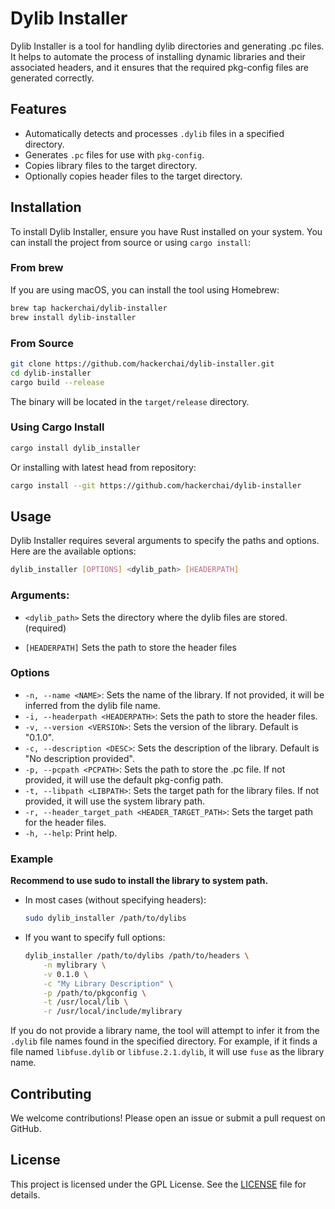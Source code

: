 # Dylib Installer

Dylib Installer is a tool for handling dylib directories and generating .pc files. It helps to automate the process of installing dynamic libraries and their associated headers, and it ensures that the required pkg-config files are generated correctly.

## Features

- Automatically detects and processes `.dylib` files in a specified directory.
- Generates `.pc` files for use with `pkg-config`.
- Copies library files to the target directory.
- Optionally copies header files to the target directory.

## Installation

To install Dylib Installer, ensure you have Rust installed on your system. You can install the project from source or using `cargo install`:

### From brew
If you are using macOS, you can install the tool using Homebrew:

```sh
brew tap hackerchai/dylib-installer
brew install dylib-installer
```

### From Source

```sh
git clone https://github.com/hackerchai/dylib-installer.git
cd dylib-installer
cargo build --release
```

The binary will be located in the `target/release` directory.

### Using Cargo Install

```sh
cargo install dylib_installer
```

Or installing with latest head from repository:

```sh
cargo install --git https://github.com/hackerchai/dylib-installer

````

## Usage

Dylib Installer requires several arguments to specify the paths and options. Here are the available options:

```sh
dylib_installer [OPTIONS] <dylib_path> [HEADERPATH]
```
### Arguments:
- `<dylib_path>`  Sets the directory where the dylib files are stored.(required)

- `[HEADERPATH]`  Sets the path to store the header files

### Options

- `-n, --name <NAME>`: Sets the name of the library. If not provided, it will be inferred from the dylib file name.
- `-i, --headerpath <HEADERPATH>`: Sets the path to store the header files.
- `-v, --version <VERSION>`: Sets the version of the library. Default is "0.1.0".
- `-c, --description <DESC>`: Sets the description of the library. Default is "No description provided".
- `-p, --pcpath <PCPATH>`: Sets the path to store the .pc file. If not provided, it will use the default pkg-config path.
- `-t, --libpath <LIBPATH>`: Sets the target path for the library files. If not provided, it will use the system library path.
- `-r, --header_target_path <HEADER_TARGET_PATH>`: Sets the target path for the header files.
- `-h, --help`: Print help.

### Example

**Recommend to use sudo to install the library to system path.**

- In most cases (without specifying headers):
    ```sh
    sudo dylib_installer /path/to/dylibs
    ```

- If you want to specify full options:
    ```sh
    dylib_installer /path/to/dylibs /path/to/headers \
        -n mylibrary \
        -v 0.1.0 \
        -c "My Library Description" \
        -p /path/to/pkgconfig \
        -t /usr/local/lib \
        -r /usr/local/include/mylibrary
    ```

If you do not provide a library name, the tool will attempt to infer it from the `.dylib` file names found in the specified directory. For example, if it finds a file named `libfuse.dylib` or `libfuse.2.1.dylib`, it will use `fuse` as the library name.

## Contributing

We welcome contributions! Please open an issue or submit a pull request on GitHub.

## License

This project is licensed under the GPL License. See the [LICENSE](https://github.com/hackerchai/dylib-installer/blob/main/LICENSE) file for details.